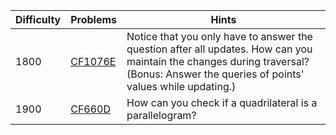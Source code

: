 | Difficulty | Problems | Hints |
| -------- | -------- | -------- |
| 1800 | [CF1076E](https://codeforces.com/problemset/problem/1076/E) | Notice that you only have to answer the question after all updates. How can you maintain the changes during traversal? (Bonus: Answer the queries of points' values while updating.) |
| 1900 | [CF660D](https://codeforces.com/problemset/problem/660/D) | How can you check if a quadrilateral is a parallelogram? |